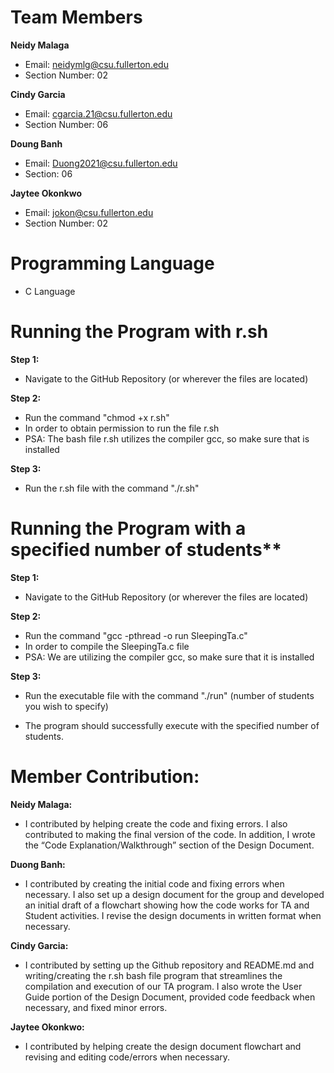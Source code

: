 # Team Members
**Neidy Malaga**
* Email: neidymlg@csu.fullerton.edu
* Section Number: 02

**Cindy Garcia**
* Email: cgarcia.21@csu.fullerton.edu
* Section Number: 06

**Doung Banh**
* Email: Duong2021@csu.fullerton.edu
* Section: 06

**Jaytee Okonkwo**
* Email: jokon@csu.fullerton.edu    
* Section Number: 02

# Programming Language
* C Language

# Running the Program with r.sh
**Step 1:**
 * Navigate to the GitHub Repository (or wherever the files are located)


**Step 2:**
* Run the command "chmod +x r.sh"  
* In order to obtain permission to run the file r.sh
* PSA: The bash file r.sh utilizes the compiler gcc, so make sure that is installed

**Step 3:**
 * Run the r.sh file with the command "./r.sh"

# Running the Program with a specified number of students**
**Step 1:**
  * Navigate to the GitHub Repository (or wherever the files are located)


**Step 2:**
 * Run the command "gcc -pthread -o run SleepingTa.c"  
 * In order to compile the SleepingTa.c file
 * PSA: We are utilizing the compiler gcc, so make sure that it is installed

**Step 3:**
 * Run the executable file with the command "./run" (number of students you wish to specify)

 * The program should successfully execute with the specified number of students.




# Member Contribution: 

**Neidy Malaga:**
 * I contributed by helping create the code and fixing errors. I also contributed to making the final version of the code. In addition, I wrote the “Code Explanation/Walkthrough” section of the Design Document. 

**Duong Banh:**
 * I contributed by creating the initial code and fixing errors when necessary. I also set up a design document for the group and developed an initial draft of a flowchart showing how the code works for TA and Student activities. I revise the design documents in written format when necessary.

**Cindy Garcia:**
 * I contributed by setting up the Github repository and README.md and writing/creating the r.sh bash file program that streamlines the compilation and execution of our TA program. I also wrote the User Guide portion of the Design Document,  provided code feedback when necessary, and fixed minor errors.

**Jaytee Okonkwo:**
 * I contributed by helping create the design document flowchart and revising and editing code/errors when necessary. 


